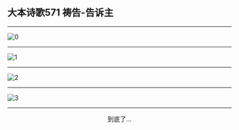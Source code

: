 
## 大本诗歌571 祷告-告诉主
        
<div id="aplayer0"></div>

---

<img alt="0" data-original="https://cdn.jsdelivr.net/gh/k34869/shi/data/d0571/0">

---

<img alt="1" data-original="https://cdn.jsdelivr.net/gh/k34869/shi/data/d0571/1">

---

<img alt="2" data-original="https://cdn.jsdelivr.net/gh/k34869/shi/data/d0571/2">

---

<img alt="3" data-original="https://cdn.jsdelivr.net/gh/k34869/shi/data/d0571/3">

---

<p style="text-align: center">到底了...</p>

<script src="/js/dist-view.js"></script>

<script>
MAIN.id = 'd0571';
        
const ap0 = new APlayer({
    container: document.getElementById('aplayer0'),
    volume: 1,
    loop: 'none',
    preload: 'none',
    audio: [{
        name: '大本诗歌571.mp3',
        artist: '大本诗歌',
        url: 'https://res.wx.qq.com/voice/getvoice?mediaid=MzI0NTk3MDM5M18yMjQ3NDk0Njcw',
        cover: '/favicon'
    }]
});
</script>
